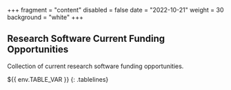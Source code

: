 +++
fragment = "content"
disabled = false
date = "2022-10-21"
weight = 30
background = "white"
+++

## Research Software Current Funding Opportunities

Collection of current research software funding opportunities.

<style>
  .tablelines table, .tablelines td, .tablelines th {
        border: 1px solid black;
        }
</style>
${{ env.TABLE_VAR }}
{: .tablelines}
